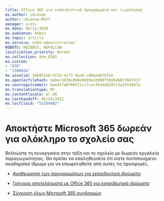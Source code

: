 ```yaml
---
title: Office 365 για εκπαιδευτικά προγράμματα και τιμολόγηση
ms.author: cmcatee
author: cmcatee-MSFT
manager: scotv
ms.date: 04/21/2020
ms.audience: Admin
ms.topic: article
ms.service: o365-administration
ROBOTS: NOINDEX, NOFOLLOW
localization_priority: Normal
ms.collection: Adm_O365
ms.custom:
- "476"
- "1500026"
ms.assetid: 34b852e0-bf1d-4cf3-9aa6-c80eed67bfeb
ms.openlocfilehash: 6abec5038c8b0e0089ed3080f5b06db85766791f
ms.sourcegitcommit: beed1fe0708571c17c4cf6a4d028fc3a2553847a
ms.translationtype: MT
ms.contentlocale: el-GR
ms.lasthandoff: 06/24/2021
ms.locfileid: "53104602"
---
```

# <a name="get-microsoft-365-free-for-your-entire-school"></a>Αποκτήστε Microsoft 365 δωρεάν για ολόκληρο το σχολείο σας

Βελτιώστε τη συνεργασία στην τάξη και το σχολείο με δωρεάν εργαλεία παραγωγικότητας. Θα πρέπει να επαληθεύσετε ότι είστε πιστοποιημένο ακαδημαϊκό ίδρυμα για να επωφεληθείτε από αυτές τις προσφορές.
  
- [Αναθεώρηση των προγραμμάτων για εκπαιδευτικά ιδρύματα](https://products.office.com/academic/compare-office-365-education-plans)

- [Γρήγορα αποτελέσματα με Office 365 για εκπαιδευτικά ιδρύματα](https://support.office.com/article/get-started-with-office-365-education-ab02abe5-a1ee-458c-b749-5b44416ccf14?wt.mc_id=o365_portal_mmaven&ui=en-US&rs=en-US&ad=US)

- [Σύγκριση όλων Microsoft 365 συνδρομών](https://products.office.com/business/compare-more-office-365-for-business-plans)